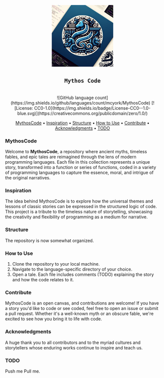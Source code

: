 <div align="center">

<img src="./images/MythosCode.webp" alt="mythoscodelogo" width="200" height="200"/>


## `Mythos Code`

<br />
![GitHub language count](https://img.shields.io/github/languages/count/mcyork/MythosCode)
[![License: CC0-1.0](https://img.shields.io/badge/License-CC0--1.0-blue.svg)](https://creativecommons.org/publicdomain/zero/1.0/)


[MythosCode](#mythoscode) •
[Inspiration](#inspiration) •
[Structure](#structure) •
[How to Use](#how-to-use) •
[Contribute](#contribute) •
[Acknowledgments](#acknowledgments) •
[TODO](#todo)

</div>

### MythosCode
Welcome to **MythosCode**, a repository where ancient myths, timeless fables, and epic tales are reimagined through the lens of modern programming languages. Each file in this collection represents a unique story, transformed into a function or series of functions, coded in a variety of programming languages to capture the essence, moral, and intrigue of the original narratives.

### Inspiration
The idea behind MythosCode is to explore how the universal themes and lessons of classic stories can be expressed in the structured logic of code. This project is a tribute to the timeless nature of storytelling, showcasing the creativity and flexibility of programming as a medium for narrative.

### Structure
The repository is now somewhat organized.

### How to Use
1. Clone the repository to your local machine.
2. Navigate to the language-specific directory of your choice.
3. Open a tale. Each file includes comments (TODO) explaining the story and how the code relates to it.

### Contribute
MythosCode is an open canvas, and contributions are welcome! If you have a story you'd like to code or see coded, feel free to open an issue or submit a pull request. Whether it's a well-known myth or an obscure fable, we're excited to see how you bring it to life with code.

### Acknowledgments
A huge thank you to all contributors and to the myriad cultures and storytellers whose enduring works continue to inspire and teach us.

### TODO
Push me Pull me.